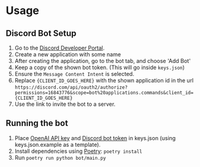 # Usage

## Discord Bot Setup

1. Go to the [Discord Developer Portal](https://discord.com/developers/applications/).
2. Create a new application with some name
3. After creating the application, go to the bot tab, and choose 'Add Bot'
4. Keep a copy of the shown bot token. (This will go inside `keys.json`)
5. Ensure the `Message Content Intent` is selected.
6. Replace `{CLIENT_ID_GOES_HERE}` with the shown application id in the url `https://discord.com/api/oauth2/authorize?permissions=16843776&scope=bot%20applications.commands&client_id={CLIENT_ID_GOES_HERE}`
7. Use the link to invite the bot to a server.

## Running the bot

1. Place [OpenAI API key](https://platform.openai.com/account/api-keys) and
   [Discord bot token](https://discord.com/developers/applications) in keys.json (using keys.json.example as a template).
2. Install dependencies using [Poetry](https://python-poetry.org/docs/): `poetry install`
3. Run `poetry run python bot/main.py`
